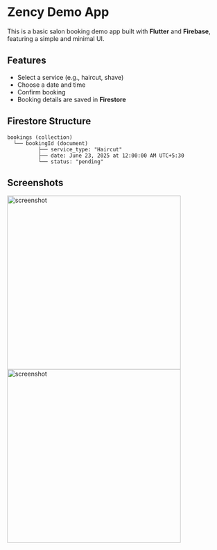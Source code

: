 # Zency Demo App

This is a basic salon booking demo app built with **Flutter** and **Firebase**, featuring a simple and minimal UI.

## Features

- Select a service (e.g., haircut, shave)
- Choose a date and time
- Confirm booking
- Booking details are saved in **Firestore**

## Firestore Structure

```
bookings (collection)
  └── bookingId (document)
          ├── service_type: "Haircut"
          ├── date: June 23, 2025 at 12:00:00 AM UTC+5:30
          └── status: "pending"
```

## Screenshots
<img src="https://github.com/user-attachments/assets/a661d302-d171-4e8f-b68e-21dcf0043cfe" alt="screenshot" height="400"/>
<img src="https://github.com/user-attachments/assets/0ccd064b-72bb-4d72-b246-099102ffe398" alt="screenshot" height="400"/>
